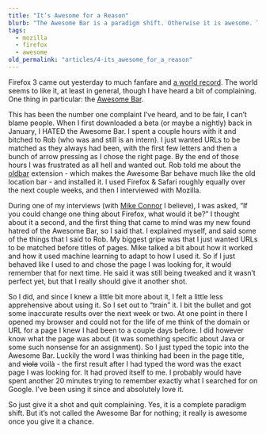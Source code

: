 ```yaml
---
title: "It’s Awesome for a Reason"
blurb: "The Awesome Bar is a paradigm shift. Otherwise it is awesome. That is all."
tags:
  - mozilla
  - firefox
  - awesome
old_permalink: "articles/4-its_awesome_for_a_reason"
---
```


Firefox 3 came out yesterday to much fanfare and [a world record](http://www.spreadfirefox.com/en-US/worldrecord). The world seems to like it, at least in general, though I have heard a bit of complaining. One thing in particular: the [Awesome Bar](http://blog.mozilla.com/blog/2008/04/21/a-little-something-awesome-about-firefox-3/).

This has been the number one complaint I’ve heard, and to be fair, I can’t blame people. When I first downloaded a beta (or maybe a nightly) back in January, I HATED the Awesome Bar. I spent a couple hours with it and bitched to Rob (who was and still is an intern). I just wanted URLs to be matched as they always had been, with the first few letters and then a bunch of arrow pressing as I chose the right page. By the end of those hours I was frustrated as all hell and wanted out. Rob told me about the [oldbar](https://addons.mozilla.org/en-US/firefox/addon/6227) extension - which makes the Awesome Bar behave much like the old location bar - and installed it. I used Firefox & Safari roughly equally over the next couple weeks, and then I interviewed with Mozilla.

During one of my interviews (with [Mike Connor](http://steelgryphon.com/blog/) I believe), I was asked, “If you could change one thing about Firefox, what would it be?” I thought about it a second, and the first thing that came to mind was my new found hatred of the Awesome Bar, so I said that. I explained myself, and said some of the things that I said to Rob. My biggest gripe was that I just wanted URLs to be matched before titles of pages. Mike talked a bit about how it worked and how it used machine learning to adapt to how I used it. So if I just behaved like I used to and chose the page I was looking for, it would remember that for next time. He said it was still being tweaked and it wasn’t perfect yet, but that I really should give it another shot.

So I did, and since I knew a little bit more about it, I felt a little less apprehensive about using it. So I set out to “train” it. I bit the bullet and got some inaccurate results over the next week or two. At one point in there I opened my browser and could not for the life of me think of the domain or URL for a page I knew I had been to a couple days before. I did however know what the page was about (it was something specific about Java or some such nonsense for an assignment). So I just typed the topic into the Awesome Bar. Luckily the word I was thinking had been in the page title, and ~~viola~~ voil&agrave; - the first result after I had typed the word was the exact page I was looking for. It had proved itself to me. I probably would have spent another 20 minutes trying to remember exactly what I searched for on Google. I’ve been using it since and absolutely love it.

So just give it a shot and quit complaining. Yes, it is a complete paradigm shift. But it’s not called the Awesome Bar for nothing; it really is awesome once you give it a chance.
